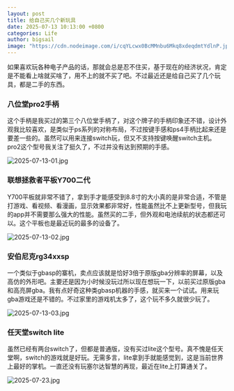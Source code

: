 ```yaml
---
layout: post
title: 给自己买几个新玩具
date: 2025-07-13 10:13:00 +0800
categories: Life
author: bigsail
image: "https://cdn.nodeimage.com/i/cqYLcwx0BcMMnbu6Mkq8xdeqdmtYdlnP.jpg"
---
```

如果喜欢玩各种电子产品的话，那就会总是忍不住买，基于现在的经济状况，肯定是不能看上啥就买啥了，用不上的就不买了吧。不过最近还是给自己买了几个玩具，都是二手的东西。

### 八位堂pro2手柄

这个手柄是我买过的第三个八位堂手柄了，对这个牌子的手柄印象还不错，设计外观我比较喜欢，是类似于ps系列的对称布局，不过按键手感和ps4手柄比起来还是要差一些的。虽然可以用来连接switch玩，但又不支持按键唤醒switch主机。pro2这个型号我关注了挺久了，不过并没有达到预期的手感。

![2025-07-13-01.jpg](https://img.warn.im/v2/OtB5oia.jpeg)

### 联想拯救者平板Y700二代

Y700平板就非常不错了，拿到手才能感受到8.8寸的大小真的是非常合适，不管是打游戏、看视频、看漫画，显示效果都非常好，性能虽然比不上更新型号，但我玩的app并不需要那么强大的性能。虽然买的二手，但外观和电池续航的状态都还可以。这个平板也是最近玩的最多的设备了。

![2025-07-13-02.jpg](https://img.warn.im/v2/d2TOQ8Y.jpeg)

### 安伯尼克rg34xxsp

一个类似于gbasp的寨机，卖点应该就是恰好3倍于原版gba分辨率的屏幕，以及高仿的外形吧。主要还是因为小时候没玩过所以现在想玩一下，以前买过原版gba和高亮屏gba。我有点好奇这种类gbasp机器的手感，就买来一个试试。用来玩gba游戏还是不错的。不过家里的游戏机太多了，这个玩不多久就很少玩了。

![2025-07-13-03.jpg](https://img.warn.im/v2/PSy2llM.jpeg)

### 任天堂switch lite

虽然已经有两台switch了，但都是普通版，没有买过lite这个型号。真不愧是任天堂啊，switch的游戏就是好玩。无需多言，lite拿到手就能感觉到，这是当前世界上最好的掌机。一直还没有玩塞尔达智慧的再现，最近在lite上打算通关了。

![2025-07-23.jpg](https://img.warn.im/v2/5hDfQde.jpeg)
